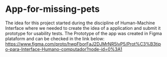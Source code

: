 # App-for-missing-pets
  The idea for this project started during the discipline of Human-Machine Interface where we needed to create the idea of a application and submit it prototype for usability tests. 
  The Prototype of the app was created in Figma plataform and can be checked in the link below:
  https://www.figma.com/proto/hwpFborFaJ2DJMrNR5lvP5/Prot%C3%B3tipo-para-Interface-Humano-computador?node-id=0%3A1
